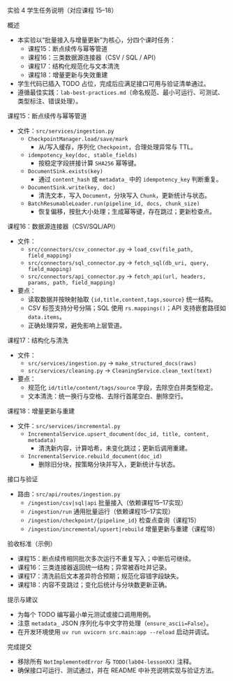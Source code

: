 实验 4 学生任务说明（对应课程 15–18）

概述
- 本实验以“批量接入与增量更新”为核心，分四个课时任务：
  - 课程15：断点续传与幂等管道
  - 课程16：三类数据源连接器（CSV / SQL / API）
  - 课程17：结构化规范化与文本清洗
  - 课程18：增量更新与失效重建
- 学生代码已插入 TODO 占位，完成后应满足接口可用与验证清单通过。
- 遵循最佳实践：`lab-best-practices.md`（命名规范、最小可运行、可测试、类型标注、错误处理）。

课程15：断点续传与幂等管道
- 文件：`src/services/ingestion.py`
  - `CheckpointManager.load/save/mark`
    - 从/写入缓存，序列化 `Checkpoint`，合理处理异常与 TTL。
  - `idempotency_key(doc, stable_fields)`
    - 按稳定字段拼接计算 `SHA256` 幂等键。
  - `DocumentSink.exists(key)`
    - 通过 `content_hash` 或 `metadata_` 中的 `idempotency_key` 判断重复。
  - `DocumentSink.write(key, doc)`
    - 清洗文本，写入 `Document`，分块写入 `Chunk`，更新统计与状态。
  - `BatchResumableLoader.run(pipeline_id, docs, chunk_size)`
    - 恢复偏移，按批大小处理；生成幂等键，存在跳过；更新检查点。

课程16：数据源连接器（CSV/SQL/API）
- 文件：
  - `src/connectors/csv_connector.py` → `load_csv(file_path, field_mapping)`
  - `src/connectors/sql_connector.py` → `fetch_sql(db_uri, query, field_mapping)`
  - `src/connectors/api_connector.py` → `fetch_api(url, headers, params, path, field_mapping)`
- 要点：
  - 读取数据并按映射抽取 `{id,title,content,tags,source}` 统一结构。
  - CSV 标签支持分号分隔；SQL 使用 `rs.mappings()`；API 支持嵌套路径如 `data.items`。
  - 正确处理异常，避免影响上层管道。

课程17：结构化与清洗
- 文件：
  - `src/services/ingestion.py` → `make_structured_docs(raws)`
  - `src/services/cleaning.py` → `CleaningService.clean_text(text)`
- 要点：
  - 规范化 `id/title/content/tags/source` 字段，去除空白并类型稳定。
  - 文本清洗：统一换行与空格、去除行首尾空白、删除空行。

课程18：增量更新与重建
- 文件：`src/services/incremental.py`
  - `IncrementalService.upsert_document(doc_id, title, content, metadata)`
    - 清洗新内容，计算哈希，未变化跳过；更新后调用重建。
  - `IncrementalService.rebuild_document(doc_id)`
    - 删除旧分块，按策略分块并写入，更新统计与状态。

接口与验证
- 路由：`src/api/routes/ingestion.py`
  - `/ingestion/csv|sql|api` 批量接入（依赖课程15–17实现）
  - `/ingestion/run` 通用批量运行（依赖课程15–17实现）
  - `/ingestion/checkpoint/{pipeline_id}` 检查点查询（课程15）
  - `/ingestion/incremental/upsert|rebuild` 增量更新与重建（课程18）

验收标准（示例）
- 课程15：断点续传相同批次多次运行不重复写入；中断后可继续。
- 课程16：三类连接器返回统一结构；异常被吞吐并记录。
- 课程17：清洗前后文本差异符合预期；规范化容错字段缺失。
- 课程18：内容不变跳过；变化后统计与分块数更新正确。

提示与建议
- 为每个 TODO 编写最小单元测试或接口调用用例。
- 注意 `metadata_` JSON 序列化与中文字符处理（`ensure_ascii=False`）。
- 在开发环境使用 `uv run uvicorn src.main:app --reload` 启动并调试。

完成提交
- 移除所有 `NotImplementedError` 与 `TODO(lab04-lessonXX)` 注释。
- 确保接口可运行、测试通过，并在 README 中补充说明实现与验证方法。